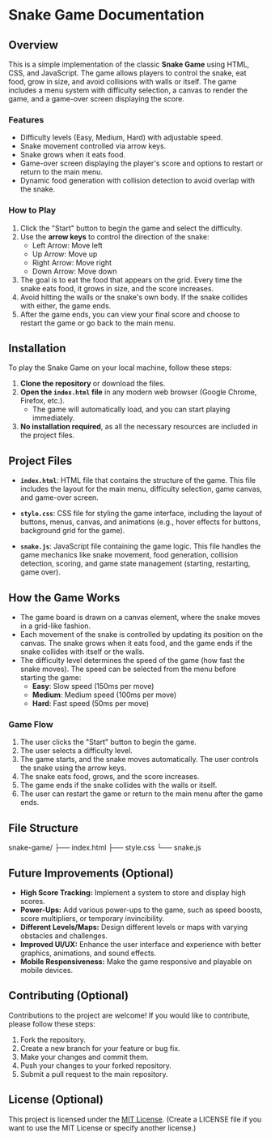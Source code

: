 # Snake Game Documentation

## Overview
This is a simple implementation of the classic **Snake Game** using HTML, CSS, and JavaScript. The game allows players to control the snake, eat food, grow in size, and avoid collisions with walls or itself. The game includes a menu system with difficulty selection, a canvas to render the game, and a game-over screen displaying the score.

### Features
- Difficulty levels (Easy, Medium, Hard) with adjustable speed.
- Snake movement controlled via arrow keys.
- Snake grows when it eats food.
- Game-over screen displaying the player's score and options to restart or return to the main menu.
- Dynamic food generation with collision detection to avoid overlap with the snake.

### How to Play
1. Click the "Start" button to begin the game and select the difficulty.
2. Use the **arrow keys** to control the direction of the snake:
   - Left Arrow: Move left
   - Up Arrow: Move up
   - Right Arrow: Move right
   - Down Arrow: Move down
3. The goal is to eat the food that appears on the grid. Every time the snake eats food, it grows in size, and the score increases.
4. Avoid hitting the walls or the snake's own body. If the snake collides with either, the game ends.
5. After the game ends, you can view your final score and choose to restart the game or go back to the main menu.

## Installation

To play the Snake Game on your local machine, follow these steps:

1. **Clone the repository** or download the files.
2. **Open the `index.html` file** in any modern web browser (Google Chrome, Firefox, etc.).
   - The game will automatically load, and you can start playing immediately.
3. **No installation required**, as all the necessary resources are included in the project files.

## Project Files

- **`index.html`**: HTML file that contains the structure of the game. This file includes the layout for the main menu, difficulty selection, game canvas, and game-over screen.
  
- **`style.css`**: CSS file for styling the game interface, including the layout of buttons, menus, canvas, and animations (e.g., hover effects for buttons, background grid for the game).
  
- **`snake.js`**: JavaScript file containing the game logic. This file handles the game mechanics like snake movement, food generation, collision detection, scoring, and game state management (starting, restarting, game over).

## How the Game Works

- The game board is drawn on a canvas element, where the snake moves in a grid-like fashion.
- Each movement of the snake is controlled by updating its position on the canvas. The snake grows when it eats food, and the game ends if the snake collides with itself or the walls.
- The difficulty level determines the speed of the game (how fast the snake moves). The speed can be selected from the menu before starting the game:
  - **Easy**: Slow speed (150ms per move)
  - **Medium**: Medium speed (100ms per move)
  - **Hard**: Fast speed (50ms per move)

### Game Flow
1. The user clicks the "Start" button to begin the game.
2. The user selects a difficulty level.
3. The game starts, and the snake moves automatically. The user controls the snake using the arrow keys.
4. The snake eats food, grows, and the score increases.
5. The game ends if the snake collides with the walls or itself.
6. The user can restart the game or return to the main menu after the game ends.

## File Structure

snake-game/
├── index.html
├── style.css
└── snake.js


## Future Improvements (Optional)

- **High Score Tracking:** Implement a system to store and display high scores.
- **Power-Ups:** Add various power-ups to the game, such as speed boosts, score multipliers, or temporary invincibility.
- **Different Levels/Maps:** Design different levels or maps with varying obstacles and challenges.
- **Improved UI/UX:** Enhance the user interface and experience with better graphics, animations, and sound effects.
- **Mobile Responsiveness:** Make the game responsive and playable on mobile devices.


## Contributing (Optional)

Contributions to the project are welcome! If you would like to contribute, please follow these steps:

1. Fork the repository.
2. Create a new branch for your feature or bug fix.
3. Make your changes and commit them.
4. Push your changes to your forked repository.
5. Submit a pull request to the main repository.


## License (Optional)

This project is licensed under the [MIT License](LICENSE).  (Create a LICENSE file if you want to use the MIT License or specify another license.)

